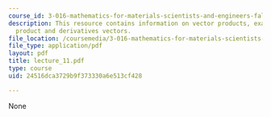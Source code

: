 ```yaml
---
course_id: 3-016-mathematics-for-materials-scientists-and-engineers-fall-2005
description: This resource contains information on vector products, examples of cross
  product and derivatives vectors.
file_location: /coursemedia/3-016-mathematics-for-materials-scientists-and-engineers-fall-2005/24516dca3729b9f373330a6e513cf428_lecture_11.pdf
file_type: application/pdf
layout: pdf
title: lecture_11.pdf
type: course
uid: 24516dca3729b9f373330a6e513cf428

---
```

None